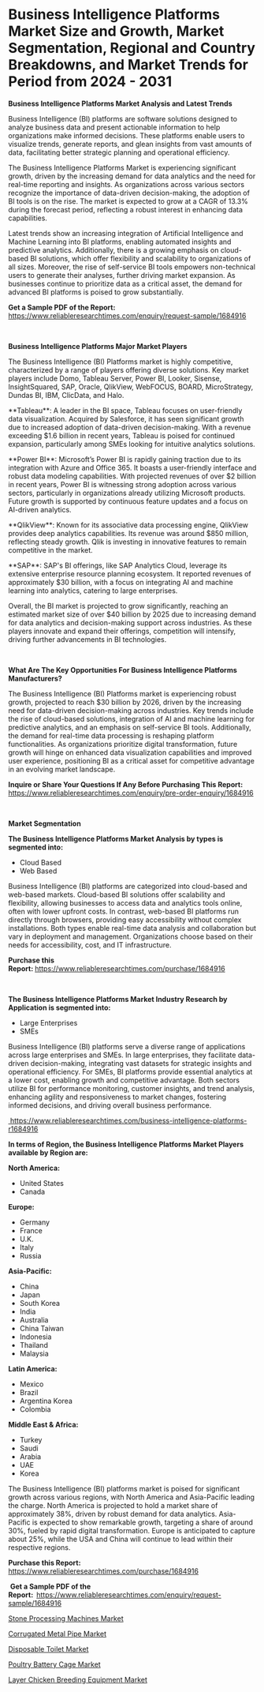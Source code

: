 <p><h1>Business Intelligence Platforms Market Size and Growth, Market Segmentation, Regional and Country Breakdowns, and Market Trends for Period from 2024 -  2031</h1></p><p><strong>Business Intelligence Platforms Market Analysis and Latest Trends</strong></p>
<p><p>Business Intelligence (BI) platforms are software solutions designed to analyze business data and present actionable information to help organizations make informed decisions. These platforms enable users to visualize trends, generate reports, and glean insights from vast amounts of data, facilitating better strategic planning and operational efficiency. </p><p>The Business Intelligence Platforms Market is experiencing significant growth, driven by the increasing demand for data analytics and the need for real-time reporting and insights. As organizations across various sectors recognize the importance of data-driven decision-making, the adoption of BI tools is on the rise. The market is expected to grow at a CAGR of 13.3% during the forecast period, reflecting a robust interest in enhancing data capabilities. </p><p>Latest trends show an increasing integration of Artificial Intelligence and Machine Learning into BI platforms, enabling automated insights and predictive analytics. Additionally, there is a growing emphasis on cloud-based BI solutions, which offer flexibility and scalability to organizations of all sizes. Moreover, the rise of self-service BI tools empowers non-technical users to generate their analyses, further driving market expansion. As businesses continue to prioritize data as a critical asset, the demand for advanced BI platforms is poised to grow substantially.</p></p>
<p><strong>Get a Sample PDF of the Report:&nbsp;</strong> <a href="https://www.reliableresearchtimes.com/enquiry/request-sample/1684916?utm_campaign=1287&utm_medium=2&utm_source=Github&utm_content=ia&utm_term=16102024&utm_id=business-intelligence-platforms">https://www.reliableresearchtimes.com/enquiry/request-sample/1684916</a></p>
<p>&nbsp;</p>
<p><strong>Business Intelligence Platforms Major Market Players</strong></p>
<p><p>The Business Intelligence (BI) Platforms market is highly competitive, characterized by a range of players offering diverse solutions. Key market players include Domo, Tableau Server, Power BI, Looker, Sisense, InsightSquared, SAP, Oracle, QlikView, WebFOCUS, BOARD, MicroStrategy, Dundas BI, IBM, ClicData, and Halo. </p><p>**Tableau**: A leader in the BI space, Tableau focuses on user-friendly data visualization. Acquired by Salesforce, it has seen significant growth due to increased adoption of data-driven decision-making. With a revenue exceeding $1.6 billion in recent years, Tableau is poised for continued expansion, particularly among SMEs looking for intuitive analytics solutions.</p><p>**Power BI**: Microsoft’s Power BI is rapidly gaining traction due to its integration with Azure and Office 365. It boasts a user-friendly interface and robust data modeling capabilities. With projected revenues of over $2 billion in recent years, Power BI is witnessing strong adoption across various sectors, particularly in organizations already utilizing Microsoft products. Future growth is supported by continuous feature updates and a focus on AI-driven analytics.</p><p>**QlikView**: Known for its associative data processing engine, QlikView provides deep analytics capabilities. Its revenue was around $850 million, reflecting steady growth. Qlik is investing in innovative features to remain competitive in the market.</p><p>**SAP**: SAP's BI offerings, like SAP Analytics Cloud, leverage its extensive enterprise resource planning ecosystem. It reported revenues of approximately $30 billion, with a focus on integrating AI and machine learning into analytics, catering to large enterprises.</p><p>Overall, the BI market is projected to grow significantly, reaching an estimated market size of over $40 billion by 2025 due to increasing demand for data analytics and decision-making support across industries. As these players innovate and expand their offerings, competition will intensify, driving further advancements in BI technologies.</p></p>
<p>&nbsp;</p>
<p><strong>What Are The Key Opportunities For Business Intelligence Platforms Manufacturers?</strong></p>
<p><p>The Business Intelligence (BI) Platforms market is experiencing robust growth, projected to reach $30 billion by 2026, driven by the increasing need for data-driven decision-making across industries. Key trends include the rise of cloud-based solutions, integration of AI and machine learning for predictive analytics, and an emphasis on self-service BI tools. Additionally, the demand for real-time data processing is reshaping platform functionalities. As organizations prioritize digital transformation, future growth will hinge on enhanced data visualization capabilities and improved user experience, positioning BI as a critical asset for competitive advantage in an evolving market landscape.</p></p>
<p><strong>Inquire or Share Your Questions If Any Before Purchasing This Report:</strong> <a href="https://www.reliableresearchtimes.com/enquiry/pre-order-enquiry/1684916?utm_campaign=1287&utm_medium=2&utm_source=Github&utm_content=ia&utm_term=16102024&utm_id=business-intelligence-platforms">https://www.reliableresearchtimes.com/enquiry/pre-order-enquiry/1684916</a></p>
<p>&nbsp;</p>
<p><strong>Market Segmentation</strong></p>
<p><strong>The Business Intelligence Platforms Market Analysis by types is segmented into:</strong></p>
<p><ul><li>Cloud Based</li><li>Web Based</li></ul></p>
<p><p>Business Intelligence (BI) platforms are categorized into cloud-based and web-based markets. Cloud-based BI solutions offer scalability and flexibility, allowing businesses to access data and analytics tools online, often with lower upfront costs. In contrast, web-based BI platforms run directly through browsers, providing easy accessibility without complex installations. Both types enable real-time data analysis and collaboration but vary in deployment and management. Organizations choose based on their needs for accessibility, cost, and IT infrastructure.</p></p>
<p><strong>Purchase this Report:&nbsp;</strong><a href="https://www.reliableresearchtimes.com/purchase/1684916?utm_campaign=1287&utm_medium=2&utm_source=Github&utm_content=ia&utm_term=16102024&utm_id=business-intelligence-platforms">https://www.reliableresearchtimes.com/purchase/1684916</a></p>
<p>&nbsp;</p>
<p><strong>The Business Intelligence Platforms Market Industry Research by Application is segmented into:</strong></p>
<p><ul><li>Large Enterprises</li><li>SMEs</li></ul></p>
<p><p>Business Intelligence (BI) platforms serve a diverse range of applications across large enterprises and SMEs. In large enterprises, they facilitate data-driven decision-making, integrating vast datasets for strategic insights and operational efficiency. For SMEs, BI platforms provide essential analytics at a lower cost, enabling growth and competitive advantage. Both sectors utilize BI for performance monitoring, customer insights, and trend analysis, enhancing agility and responsiveness to market changes, fostering informed decisions, and driving overall business performance.</p></p>
<p><a href="https://www.reliableresearchtimes.com/business-intelligence-platforms-r1684916?utm_campaign=1287&utm_medium=2&utm_source=Github&utm_content=ia&utm_term=16102024&utm_id=business-intelligence-platforms">&nbsp;https://www.reliableresearchtimes.com/business-intelligence-platforms-r1684916</a></p>
<p><strong>In terms of Region, the Business Intelligence Platforms Market Players available by Region are:</strong></p>
<p>
    <p> <strong> North America: </strong>
        <ul>
            <li>United States</li>
            <li>Canada</li>
        </ul>
        </p> 
    <p> <strong> Europe: </strong>
        <ul>
            <li>Germany</li>
            <li>France</li>
            <li>U.K.</li>
            <li>Italy</li>
            <li>Russia</li>
        </ul>
        </p> 
    <p> <strong> Asia-Pacific: </strong>
        <ul>
            <li>China</li>
            <li>Japan</li>
            <li>South Korea</li>
            <li>India</li>
            <li>Australia</li>
            <li>China Taiwan</li>
            <li>Indonesia</li>
            <li>Thailand</li>
            <li>Malaysia</li>
        </ul>
        </p> 
    <p> <strong> Latin America: </strong>
        <ul>
            <li>Mexico</li>
            <li>Brazil</li>
            <li>Argentina Korea</li>
            <li>Colombia</li>
        </ul>
        </p> 
    <p> <strong> Middle East & Africa: </strong>
        <ul>
            <li>Turkey</li>
            <li>Saudi</li>
            <li>Arabia</li>
            <li>UAE</li>
            <li>Korea</li>
        </ul>
    </p>
    </p>
<p><p>The Business Intelligence (BI) platforms market is poised for significant growth across various regions, with North America and Asia-Pacific leading the charge. North America is projected to hold a market share of approximately 38%, driven by robust demand for data analytics. Asia-Pacific is expected to show remarkable growth, targeting a share of around 30%, fueled by rapid digital transformation. Europe is anticipated to capture about 25%, while the USA and China will continue to lead within their respective regions.</p></p>
<p><strong>Purchase this Report: </strong><a href="https://www.reliableresearchtimes.com/purchase/1684916?utm_campaign=1287&utm_medium=2&utm_source=Github&utm_content=ia&utm_term=16102024&utm_id=business-intelligence-platforms">https://www.reliableresearchtimes.com/purchase/1684916</a></p>
<p>&nbsp;<strong>Get a Sample PDF of the Report:&nbsp;&nbsp;</strong><a href="https://www.reliableresearchtimes.com/enquiry/request-sample/1684916?utm_campaign=1287&utm_medium=2&utm_source=Github&utm_content=ia&utm_term=16102024&utm_id=business-intelligence-platforms">https://www.reliableresearchtimes.com/enquiry/request-sample/1684916</a></p>
<p><strong></strong></p>
<p><p><a href="https://issuu.com/reportprime-2/docs/stone-processing-machines-market-si_c49a0d1d1fc928?utm_campaign=1287&utm_medium=2&utm_source=Github&utm_content=ia&utm_term=16102024&utm_id=business-intelligence-platforms">Stone Processing Machines Market</a></p><p><a href="https://www.linkedin.com/pulse/global-corrugated-metal-pipe-industry-analysis-share-pnhqc?trk=public_post_embed_feed-article-content&utm_campaign=1287&utm_medium=2&utm_source=Github&utm_content=ia&utm_term=16102024&utm_id=business-intelligence-platforms">Corrugated Metal Pipe Market</a></p><p><a href="https://www.linkedin.com/pulse/disposable-toilet-market-emerging-trends-future-prospects-gwpwe?trk=public_post_embed_feed-article-content&utm_campaign=1287&utm_medium=2&utm_source=Github&utm_content=ia&utm_term=16102024&utm_id=business-intelligence-platforms">Disposable Toilet Market</a></p><p><a href="https://www.linkedin.com/pulse/poultry-battery-cage-market-report-product-type-end-ylmze?trk=public_post_embed_feed-article-content&utm_campaign=1287&utm_medium=2&utm_source=Github&utm_content=ia&utm_term=16102024&utm_id=business-intelligence-platforms">Poultry Battery Cage Market</a></p><p><a href="https://www.linkedin.com/pulse/layer-chicken-breeding-equipment-market-research-report-zbgjc?trk=public_post_embed_feed-article-content&utm_campaign=1287&utm_medium=2&utm_source=Github&utm_content=ia&utm_term=16102024&utm_id=business-intelligence-platforms">Layer Chicken Breeding Equipment Market</a></p></p>
